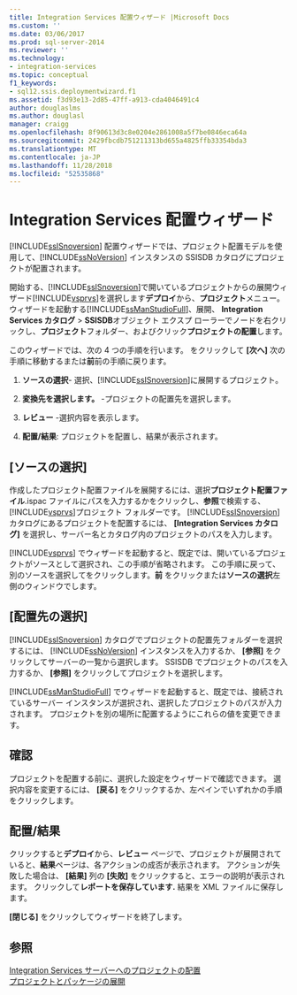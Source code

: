 ```yaml
---
title: Integration Services 配置ウィザード |Microsoft Docs
ms.custom: ''
ms.date: 03/06/2017
ms.prod: sql-server-2014
ms.reviewer: ''
ms.technology:
- integration-services
ms.topic: conceptual
f1_keywords:
- sql12.ssis.deploymentwizard.f1
ms.assetid: f3d93e13-2d85-47ff-a913-cda4046491c4
author: douglaslms
ms.author: douglasl
manager: craigg
ms.openlocfilehash: 8f90613d3c8e0204e2861008a5f7be0846eca64a
ms.sourcegitcommit: 2429fbcdb751211313bd655a4825ffb33354bda3
ms.translationtype: MT
ms.contentlocale: ja-JP
ms.lasthandoff: 11/28/2018
ms.locfileid: "52535868"
---
```

# <a name="integration-services-deployment-wizard"></a>Integration Services 配置ウィザード
  [!INCLUDE[ssISnoversion](../includes/ssisnoversion-md.md)] 配置ウィザードでは、プロジェクト配置モデルを使用して、[!INCLUDE[ssNoVersion](../includes/ssnoversion-md.md)] インスタンスの SSISDB カタログにプロジェクトが配置されます。  
  
 開始する、[!INCLUDE[ssISnoversion](../includes/ssisnoversion-md.md)]で開いているプロジェクトからの展開ウィザード[!INCLUDE[vsprvs](../includes/vsprvs-md.md)]を選択します**デプロイ**から、**プロジェクト**メニュー。 ウィザードを起動する[!INCLUDE[ssManStudioFull](../includes/ssmanstudiofull-md.md)]、展開、 **Integration Services カタログ** > **SSISDB**オブジェクト エクスプ ローラーでノードを右クリックし、**プロジェクト**フォルダー、およびクリック**プロジェクトの配置**します。  
  
 このウィザードでは、次の 4 つの手順を行います。 をクリックして **[次へ]** 次の手順に移動するまたは**前**前の手順に戻ります。  
  
1.  **ソースの選択**- 選択、[!INCLUDE[ssISnoversion](../includes/ssisnoversion-md.md)]に展開するプロジェクト。  
  
2.  **変換先を選択します。** -プロジェクトの配置先を選択します。  
  
3.  **レビュー** -選択内容を表示します。  
  
4.  **配置/結果**: プロジェクトを配置し、結果が表示されます。  
  
## <a name="select-source"></a>[ソースの選択]  
 作成したプロジェクト配置ファイルを展開するには、選択**プロジェクト配置ファイル**.ispac ファイルにパスを入力するかをクリックし、**参照**で検索する、[!INCLUDE[vsprvs](../includes/vsprvs-md.md)]プロジェクト フォルダーです。 [!INCLUDE[ssISnoversion](../includes/ssisnoversion-md.md)] カタログにあるプロジェクトを配置するには、 **[Integration Services カタログ]** を選択し、サーバー名とカタログ内のプロジェクトのパスを入力します。  
  
 [!INCLUDE[vsprvs](../includes/vsprvs-md.md)] でウィザードを起動すると、既定では、開いているプロジェクトがソースとして選択され、この手順が省略されます。 この手順に戻って、別のソースを選択してをクリックします。**前** をクリックまたは**ソースの選択**左側のウィンドウでします。  
  
## <a name="select-destination"></a>[配置先の選択]  
 [!INCLUDE[ssISnoversion](../includes/ssisnoversion-md.md)] カタログでプロジェクトの配置先フォルダーを選択するには、 [!INCLUDE[ssNoVersion](../includes/ssnoversion-md.md)] インスタンスを入力するか、 **[参照]** をクリックしてサーバーの一覧から選択します。 SSISDB でプロジェクトのパスを入力するか、 **[参照]** をクリックしてプロジェクトを選択します。  
  
 [!INCLUDE[ssManStudioFull](../includes/ssmanstudiofull-md.md)] でウィザードを起動すると、既定では、接続されているサーバー インスタンスが選択され、選択したプロジェクトのパスが入力されます。 プロジェクトを別の場所に配置するようにこれらの値を変更できます。  
  
## <a name="review"></a>確認  
 プロジェクトを配置する前に、選択した設定をウィザードで確認できます。 選択内容を変更するには、 **[戻る]** をクリックするか、左ペインでいずれかの手順をクリックします。  
  
## <a name="deployresults"></a>配置/結果  
 クリックすると**デプロイ**から、**レビュー**  ページで、プロジェクトが展開されていると、**結果**ページは、各アクションの成否が表示されます。 アクションが失敗した場合は、 **[結果]** 列の **[失敗]** をクリックすると、エラーの説明が表示されます。 クリックして**レポートを保存しています.** 結果を XML ファイルに保存します。  
  
 **[閉じる]** をクリックしてウィザードを終了します。  
  
## <a name="see-also"></a>参照  
 [Integration Services サーバーへのプロジェクトの配置](../../2014/integration-services/deploy-projects-to-integration-services-server.md)   
 [プロジェクトとパッケージの展開](packages/deploy-integration-services-ssis-projects-and-packages.md)  
  
  
